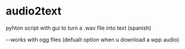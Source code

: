 # audio2text
pyhton script with gui to turn a .wav file into text (spanish)

--works with ogg files (defualt option when u download a wpp audio)
